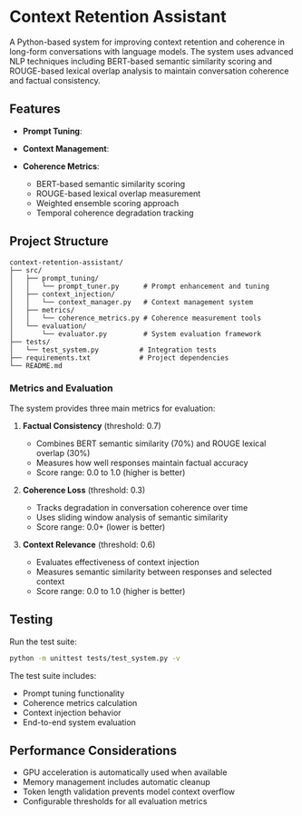 # Context Retention Assistant

A Python-based system for improving context retention and coherence in long-form conversations with language models. The system uses advanced NLP techniques including BERT-based semantic similarity scoring and ROUGE-based lexical overlap analysis to maintain conversation coherence and factual consistency.

## Features

- **Prompt Tuning**: 

- **Context Management**: 


- **Coherence Metrics**: 
  - BERT-based semantic similarity scoring
  - ROUGE-based lexical overlap measurement
  - Weighted ensemble scoring approach
  - Temporal coherence degradation tracking


## Project Structure

```
context-retention-assistant/
├── src/
│   ├── prompt_tuning/
│   │   └── prompt_tuner.py      # Prompt enhancement and tuning
│   ├── context_injection/
│   │   └── context_manager.py   # Context management system
│   ├── metrics/
│   │   └── coherence_metrics.py # Coherence measurement tools
│   └── evaluation/
│       └── evaluator.py         # System evaluation framework
├── tests/
│   └── test_system.py          # Integration tests
├── requirements.txt            # Project dependencies
└── README.md                  
```


### Metrics and Evaluation

The system provides three main metrics for evaluation:

1. **Factual Consistency** (threshold: 0.7)
   - Combines BERT semantic similarity (70%) and ROUGE lexical overlap (30%)
   - Measures how well responses maintain factual accuracy
   - Score range: 0.0 to 1.0 (higher is better)

2. **Coherence Loss** (threshold: 0.3)
   - Tracks degradation in conversation coherence over time
   - Uses sliding window analysis of semantic similarity
   - Score range: 0.0+ (lower is better)

3. **Context Relevance** (threshold: 0.6)
   - Evaluates effectiveness of context injection
   - Measures semantic similarity between responses and selected context
   - Score range: 0.0 to 1.0 (higher is better)



## Testing

Run the test suite:

```bash
python -m unittest tests/test_system.py -v
```

The test suite includes:
- Prompt tuning functionality
- Coherence metrics calculation
- Context injection behavior
- End-to-end system evaluation

## Performance Considerations

- GPU acceleration is automatically used when available
- Memory management includes automatic cleanup
- Token length validation prevents model context overflow
- Configurable thresholds for all evaluation metrics

